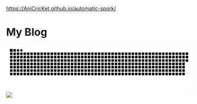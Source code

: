 https://AniCricKet.github.io/automatic-spork/

# My Blog

<a href=#><img src="contributions.svg"></a>

![](https://komarev.com/ghpvc/?username=AniCricKet&color=ff69b4&label=My+Loving+Fans&style=plastic)
